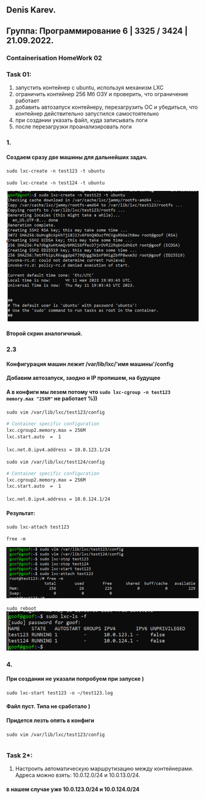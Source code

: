 ## Denis Karev.
## Группа: Программирование 6 | 3325 / 3424 | 21.09.2022.

### Containerisation HomeWork 02

### Task 01:
1. запустить контейнер с ubuntu, используя механизм LXC
2. ограничить контейнер 256 Мб ОЗУ и проверить, что ограничение работает
3. добавить автозапуск контейнеру, перезагрузить ОС и убедиться, что контейнер действительно запустился самостоятельно
4. при создании указать файл, куда записывать логи
5. после перезагрузки проанализировать логи

### 1.
#### Создаем сразу две машины для дальнейших задач.
`sudo lxc-create -n test123 -t ubuntu`

`sudo lxc-create -n test124 -t ubuntu`

![lxc-create](./img/lxc-create.png)
#### Второй скрин аналогичный.

### 2.3
#### Конфигурация машин лежит /var/lib/lxc/'имя машины'/config
#### Добавим автозапуск, заодно и IP пропишем, на будущее
#### А в конфиги мы лезем потому что `sudo lxc-cgroup -n test123 memory.max "256M"` не работает %))
`sudo vim /var/lib/lxc/test123/config`
```bash
# Container specific configuration
lxc.cgroup2.memory.max = 256M
lxc.start.auto  =  1

lxc.net.0.ipv4.address = 10.0.123.1/24
```

`sudo vim /var/lib/lxc/test124/config`
```bash
# Container specific configuration
lxc.cgroup2.memory.max = 256M
lxc.start.auto  =  1

lxc.net.0.ipv4.address = 10.0.124.1/24
```
#### Результат:
`sudo lxc-attach test123`

`free -m`

![free-m](./img/free-m.png)

`sudo reboot`
![reboot_ubuntu](./img/reboot_ubuntu.png)
### 4.
#### При создании не указали попробуем при запуске )
`sudo lxc-start test123 -o ~/test123.log`
#### Файл пуст. Типа не сработало )
#### Придется лезть опять в конфиги
`sudo vim /var/lib/lxc/test123/config`
```bash

```

### Task 2*:
1. Настроить автоматическую маршрутизацию между контейнерами. Адреса можно взять: 10.0.12.0/24 и 10.0.13.0/24.
#### в нашем случае уже 10.0.123.0/24 и 10.0.124.0/24 